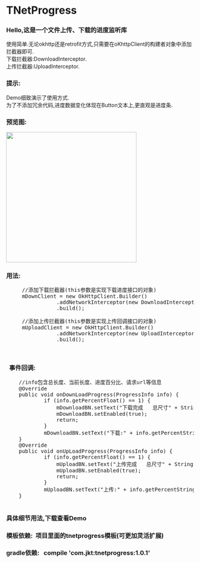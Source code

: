# TNetProgress
###  Hello,这是一个文件上传、下载的进度监听库
  使用简单.无论okhttp还是retrofit方式,只需要在oKhttpClient的构建者对象中添加拦截器即可.<br>
  下载拦截器:DownloadInterceptor.<br>
  上传拦截器:UploadInterceptor.<br>
###  提示:
  Demo细致演示了使用方式.<br> 
  为了不添加冗余代码,进度数据变化体现在Button文本上,更直观是进度条.<br>
###  预览图:
  <img width="350"  src="https://github.com/HoldMyOwn/TNetProgress/blob/master/preview/all.gif" /><br>
###  用法:
<pre>
     //添加下载拦截器(this参数是实现下载进度接口的对象) 
     mDownClient = new OkHttpClient.Builder()
                .addNetworkInterceptor(new DownloadInterceptor(this))
                .build();
                
     //添加上传拦截器(this参数是实现上传回调接口的对象)            
     mUploadClient = new OkHttpClient.Builder()
                .addNetworkInterceptor(new UploadInterceptor(this))
                .build();
                
 </pre>
###   事件回调:
<pre>
    //info包含总长度、当前长度、进度百分比、请求url等信息
    @Override
    public void onDownLoadProgress(ProgressInfo info) {
            if (info.getPercentFloat() == 1) {
                mDownloadBN.setText("下载完成   总尺寸" + String.format("Size : %s", FileUtil.getFileSize(info.getContentLength())));
                mDownloadBN.setEnabled(true);
                return;
            }
            mDownloadBN.setText("下载:" + info.getPercentString());
    }
    @Override
    public void onUpLoadProgress(ProgressInfo info) {
            if (info.getPercentFloat() == 1) {
                mUploadBN.setText("上传完成   总尺寸" + String.format("Size : %s", FileUtil.getFileSize(info.getContentLength())));
                mUploadBN.setEnabled(true);
                return;
            }
            mUploadBN.setText("上传:" + info.getPercentString());
    }
    
</pre>

###   具体细节用法,下载查看Demo
###   模板依赖:&nbsp;&nbsp;项目里面的tnetprogress模板(可更加灵活扩展)
###   gradle依赖:&nbsp;&nbsp;&nbsp;compile&nbsp;'com.jkt:tnetprogress:1.0.1'

